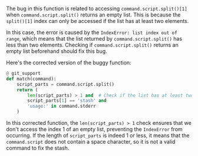 The bug in this function is related to accessing `command.script.split()[1]` when `command.script.split()` returns an empty list. This is because the `split()[1]` index can only be accessed if the list has at least two elements.

In this case, the error is caused by the `IndexError: list index out of range`, which means that the list returned by `command.script.split()` has less than two elements. Checking if `command.script.split()` returns an empty list beforehand should fix this bug.

Here's the corrected version of the buggy function:

```python
@ git_support
def match(command):
    script_parts = command.script.split()
    return (
        len(script_parts) > 1 and  # Check if the list has at least two elements
        script_parts[1] == 'stash' and
        'usage:' in command.stderr
    )
```

In this corrected function, the `len(script_parts) > 1` check ensures that we don't access the index 1 of an empty list, preventing the `IndexError` from occurring. If the length of `script_parts` is indeed 1 or less, it means that the `command.script` does not contain a space character, so it is not a valid command to fix the stash.